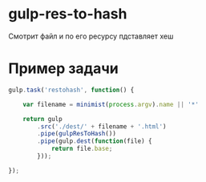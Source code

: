# gulp-res-to-hash

Смотрит файл и по его ресурсу пдставляет хеш

# Пример задачи

``` js
gulp.task('restohash', function() {

    var filename = minimist(process.argv).name || '*'

    return gulp
        .src('./dest/' + filename + '.html')
        .pipe(gulpResToHash())
        .pipe(gulp.dest(function(file) {
            return file.base;
        }));

});
```
